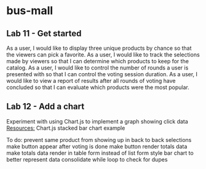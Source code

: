 # bus-mall

## Lab 11 - Get started

As a user, I would like to display three unique products by chance so that the viewers can pick a favorite.
As a user, I would like to track the selections made by viewers so that I can determine which products to keep for the catalog.
As a user, I would like to control the number of rounds a user is presented with so that I can control the voting session duration.
As a user, I would like to view a report of results after all rounds of voting have concluded so that I can evaluate which products were the most popular.

## Lab 12 - Add a chart

Experiment with using Chart.js to implement a graph showing click data
[Resources:](https://www.chartjs.org/docs/latest/samples/bar/stacked.html) Chart.js stacked bar chart example 

To do:
prevent same product from showing up in back to back selections
make button appear after voting is done
make button render totals data
make totals data render in table form instead of list form
style bar chart to better represent data
consolidate while loop to check for dupes
